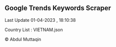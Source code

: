 

## Google Trends Keywords Scraper 
 
Last Update 01-04-2023 , 18:10:38

Country List :
VIETNAM.json



© Abdul Muttaqin 
